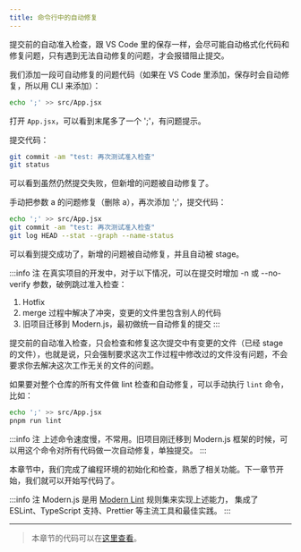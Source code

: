 ```yaml
---
title: 命令行中的自动修复
---
```


提交前的自动准入检查，跟 VS Code 里的保存一样，会尽可能自动格式化代码和修复问题，只有遇到无法自动修复的问题，才会报错阻止提交。

我们添加一段可自动修复的问题代码（如果在 VS Code 里添加，保存时会自动修复，所以用 CLI 来添加）：

```bash
echo ';' >> src/App.jsx
```

打开 `App.jsx`，可以看到末尾多了一个 ';'，有问题提示。

提交代码：

```bash
git commit -am "test: 再次测试准入检查"
git status
```

可以看到虽然仍然提交失败，但新增的问题被自动修复了。

手动把参数 a 的问题修复（删除 a），再次添加 ';'，提交代码：

```bash
echo ';' >> src/App.jsx
git commit -am "test: 再次测试准入检查"
git log HEAD --stat --graph --name-status
```

可以看到提交成功了，新增的问题被自动修复，并且自动被 stage。

:::info 注
在真实项目的开发中，对于以下情况，可以在提交时增加 -n 或 --no-verify 参数，破例跳过准入检查：
1. Hotfix
2. merge 过程中解决了冲突，变更的文件里包含别人的代码
3. 旧项目迁移到 Modern.js，最初做统一自动修复的提交
:::

提交前的自动准入检查，只会检查和修复这次提交中有变更的文件（已经 stage 的文件），也就是说，只会强制要求这次工作过程中修改过的文件没有问题，不会要求你去解决这次工作无关的文件的问题。

如果要对整个仓库的所有文件做 lint 检查和自动修复，可以手动执行 `lint` 命令，比如：

```bash
echo ';' >> src/App.jsx
pnpm run lint
```

:::info 注
上述命令速度慢，不常用。旧项目刚迁移到 Modern.js 框架的时候，可以用这个命令对所有代码做一次自动修复，单独提交。
:::

本章节中，我们完成了编程环境的初始化和检查，熟悉了相关功能。下一章节开始，我们就可以开始写代码了。

:::info 注
Modern.js 是用 [Modern Lint](/docs/guides/usages/eslint) 规则集来实现上述能力， 集成了 ESLint、TypeScript 支持、Prettier 等主流工具和最佳实践。
:::

---

> 本章节的代码可以在[这里查看](https://github.com/modern-js-dev/modern-js-examples/tree/main/tutorials/c03/hello-modern)。

